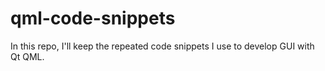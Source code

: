 # qml-code-snippets
In this repo, I'll keep the repeated code snippets I use to develop GUI with Qt QML.
